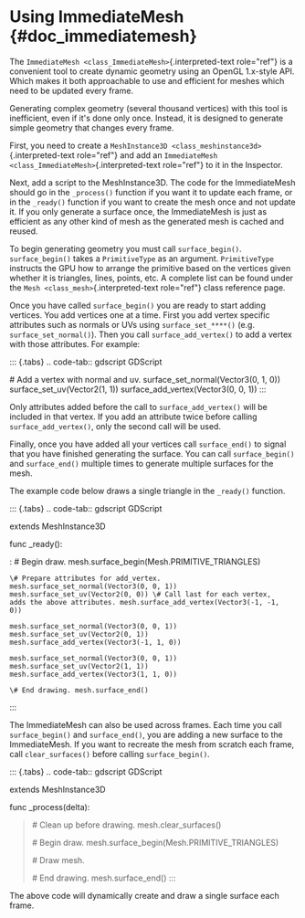 # Using ImmediateMesh {#doc_immediatemesh}

The `ImmediateMesh <class_ImmediateMesh>`{.interpreted-text role="ref"}
is a convenient tool to create dynamic geometry using an OpenGL
1.x-style API. Which makes it both approachable to use and efficient for
meshes which need to be updated every frame.

Generating complex geometry (several thousand vertices) with this tool
is inefficient, even if it\'s done only once. Instead, it is designed to
generate simple geometry that changes every frame.

First, you need to create a
`MeshInstance3D <class_meshinstance3d>`{.interpreted-text role="ref"}
and add an `ImmediateMesh <class_ImmediateMesh>`{.interpreted-text
role="ref"} to it in the Inspector.

Next, add a script to the MeshInstance3D. The code for the ImmediateMesh
should go in the `_process()` function if you want it to update each
frame, or in the `_ready()` function if you want to create the mesh once
and not update it. If you only generate a surface once, the
ImmediateMesh is just as efficient as any other kind of mesh as the
generated mesh is cached and reused.

To begin generating geometry you must call `surface_begin()`.
`surface_begin()` takes a `PrimitiveType` as an argument.
`PrimitiveType` instructs the GPU how to arrange the primitive based on
the vertices given whether it is triangles, lines, points, etc. A
complete list can be found under the
`Mesh <class_mesh>`{.interpreted-text role="ref"} class reference page.

Once you have called `surface_begin()` you are ready to start adding
vertices. You add vertices one at a time. First you add vertex specific
attributes such as normals or UVs using `surface_set_****()` (e.g.
`surface_set_normal()`). Then you call `surface_add_vertex()` to add a
vertex with those attributes. For example:

::: {.tabs}
.. code-tab:: gdscript GDScript

\# Add a vertex with normal and uv. surface_set_normal(Vector3(0, 1, 0))
surface_set_uv(Vector2(1, 1)) surface_add_vertex(Vector3(0, 0, 1))
:::

Only attributes added before the call to `surface_add_vertex()` will be
included in that vertex. If you add an attribute twice before calling
`surface_add_vertex()`, only the second call will be used.

Finally, once you have added all your vertices call `surface_end()` to
signal that you have finished generating the surface. You can call
`surface_begin()` and `surface_end()` multiple times to generate
multiple surfaces for the mesh.

The example code below draws a single triangle in the `_ready()`
function.

::: {.tabs}
.. code-tab:: gdscript GDScript

extends MeshInstance3D

func \_ready():

:   \# Begin draw. mesh.surface_begin(Mesh.PRIMITIVE_TRIANGLES)

    \# Prepare attributes for add_vertex.
    mesh.surface_set_normal(Vector3(0, 0, 1))
    mesh.surface_set_uv(Vector2(0, 0)) \# Call last for each vertex,
    adds the above attributes. mesh.surface_add_vertex(Vector3(-1, -1,
    0))

    mesh.surface_set_normal(Vector3(0, 0, 1))
    mesh.surface_set_uv(Vector2(0, 1))
    mesh.surface_add_vertex(Vector3(-1, 1, 0))

    mesh.surface_set_normal(Vector3(0, 0, 1))
    mesh.surface_set_uv(Vector2(1, 1))
    mesh.surface_add_vertex(Vector3(1, 1, 0))

    \# End drawing. mesh.surface_end()
:::

The ImmediateMesh can also be used across frames. Each time you call
`surface_begin()` and `surface_end()`, you are adding a new surface to
the ImmediateMesh. If you want to recreate the mesh from scratch each
frame, call `clear_surfaces()` before calling `surface_begin()`.

::: {.tabs}
.. code-tab:: gdscript GDScript

extends MeshInstance3D

func \_process(delta):

> \# Clean up before drawing. mesh.clear_surfaces()
>
> \# Begin draw. mesh.surface_begin(Mesh.PRIMITIVE_TRIANGLES)
>
> \# Draw mesh.
>
> \# End drawing. mesh.surface_end()
:::

The above code will dynamically create and draw a single surface each
frame.

